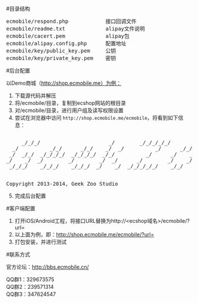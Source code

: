 #目录结构

<pre>
ecmobile/respond.php			接口回调文件
ecmobile/readme.txt				alipay文件说明
ecmobile/cacert.pem				alipay包
ecmobile/alipay.config.php		配置地址
ecmobile/key/public_key.pem		公钥
ecmobile/key/private_key.pem	密钥
</pre>

#后台配置

以Demo商城（http://shop.ecmobile.me）为例：

1. 下载源代码并解压
2. 将/ecmobile/目录，复制到ecshop网站的根目录
3. 对/ecmobile/目录，进行用户组及读写权限设置
4. 尝试在浏览器中访问 `http://shop.ecmobile.me/ecmobile`，将看到如下信息：

<pre>                                                                           
     _/_/_/                      _/        _/_/_/_/_/                     
  _/          _/_/      _/_/    _/  _/          _/      _/_/      _/_/    
 _/  _/_/  _/_/_/_/  _/_/_/_/  _/_/          _/      _/    _/  _/    _/   
_/    _/  _/        _/        _/  _/      _/        _/    _/  _/    _/    
 _/_/_/    _/_/_/    _/_/_/  _/    _/  _/_/_/_/_/    _/_/      _/_/       
                                                                        

Copyright 2013-2014, Geek Zoo Studio
</pre>

5. 完成后台配置

#客户端配置

1. 打开iOS/Android工程，将接口URL替换为http://<ecshop域名>/ecmobile/?url=
2. 以上面为例，即：http://shop.ecmobile.me/ecmobile/?url=
3. 打包安装，并进行测试

#联系方式

官方论坛：http://bbs.ecmobile.cn/    

QQ群1：329673575    
QQ群2：239571314    
QQ群3：347624547    